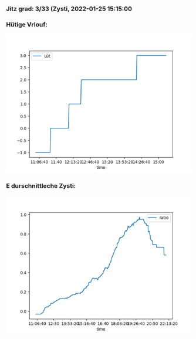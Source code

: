 ### Jitz grad: 3/33 (Zysti, 2022-01-25 15:15:00

### Hütige Vrlouf:
![Graph](Today.png)

### E durschnittleche Zysti:
![Graph](Zysti.png)